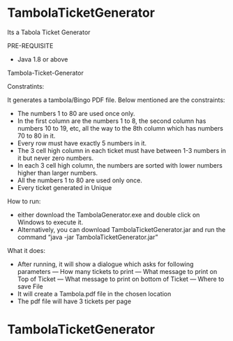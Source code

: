 # TambolaTicketGenerator
Its a Tabola Ticket Generator


PRE-REQUISITE
- Java 1.8 or above

Tambola-Ticket-Generator

Constratints:

It generates a tambola/Bingo PDF file. Below mentioned are the constraints:

- The numbers 1 to 80 are used once only.
- In the first column are the numbers 1 to 8, the second column has numbers 10 to 19, etc, all the way to the 8th column which has numbers 70 to 80 in it.
- Every row must have exactly 5 numbers in it.
- The 3 cell high column in each ticket must have between 1-3 numbers in it but never zero numbers.
- In each 3 cell high column, the numbers are sorted with lower numbers higher than larger numbers.
- All the numbers 1 to 80 are used only once.
- Every ticket generated in Unique

How to run:
- either download the TambolaGenerator.exe and double click on Windows to execute it.
- Alternatively, you can download TambolaTicketGenerator.jar and run the command “java -jar TambolaTicketGenerator.jar”

What it does:
- After running, it will show a dialogue which asks for following parameters
— How many tickets to print
— What message to print on Top of Ticket
— What message to print on bottom of Ticket
— Where to save File
- It will create a Tambola.pdf file in the chosen location
- The pdf file will have 3 tickets per page



# TambolaTicketGenerator
